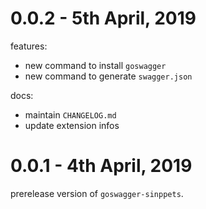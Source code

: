 # 0.0.2 - 5th April, 2019

features:
* new command to install `goswagger`
* new command to generate `swagger.json`

docs:
* maintain `CHANGELOG.md`
* update extension infos


# 0.0.1 - 4th April, 2019

prerelease version of `goswagger-sinppets`.